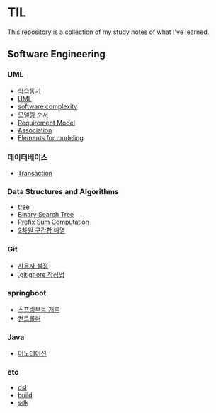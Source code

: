 # TIL
This repository is a collection of my study notes of what I've learned.

## Software Engineering
### UML
- [학습동기](UML/head.md)</br>
- [UML](UML/UML.md)</br>
- [software complexity](UML/software-complexity.md)</br>
- [모델링 순서](UML/modeling-process.md)</br>
- [Requirement Model](UML/requirement_model.md)</br>
- [Association](UML/association.md)</br>
- [Elements for modeling](UML/elements-for-modeling.md)</br>

### 데이터베이스
- [Transaction](database/transaction.md)</br>

### Data Structures and Algorithms
- [tree](DSA/tree.md)</br>
- [Binary Search Tree](DSA/BST.md)</br>
- [Prefix Sum Computation](DSA/prefex-computation.md)</br>
- [2차원 구간합 배열](DSA/2d-prefix-permutation.md)</br>

### Git
- [사용자 설정](Tools/Git/git-configuration.md)</br>
- [.gitignore 작성법](Tools/Git/gitignored.md)</br>

### springboot
- [스프링부트 개론](springboot/abstract.md)</br>
- [컨트롤러](springboot/MVC/controller.md)</br>

### Java
- [어노테이션](java/annotation.md)</br>

### etc
- [dsl](etc/dsl.md)</br>
- [build](etc/build.md)</br>
- [sdk](etc/sdk.md)</br>








